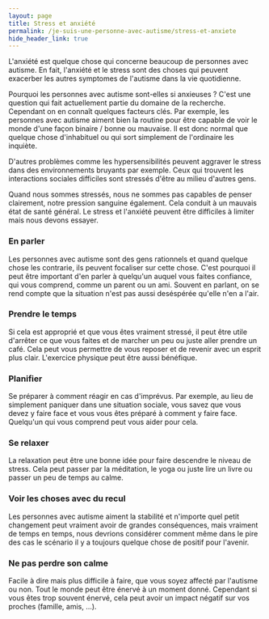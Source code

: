 ```yaml
---
layout: page
title: Stress et anxiété
permalink: /je-suis-une-personne-avec-autisme/stress-et-anxiete
hide_header_link: true
---
```


L'anxiété est quelque chose qui concerne beaucoup de personnes avec autisme.
En fait, l'anxiété et le stress sont des choses qui peuvent exacerber les autres symptomes de l'autisme dans la vie quotidienne.

Pourquoi les personnes avec autisme sont-elles si anxieuses&nbsp;?
C'est une question qui fait actuellement partie du domaine de la recherche. Cependant on en connaît  quelques facteurs clés.
Par exemple, les personnes avec autisme aiment bien la routine pour être capable de voir le monde d'une façon binaire / bonne ou mauvaise.
Il est donc normal que quelque chose d'inhabituel ou qui sort simplement de l'ordinaire les inquiète.

D'autres problèmes comme les hypersensibilités peuvent aggraver le stress dans des environnements bruyants par exemple.
Ceux qui trouvent les interactions sociales difficiles sont stressés d'être au milieu d'autres gens.

Quand nous sommes stressés, nous ne sommes pas capables de penser clairement, notre pression sanguine également. Cela conduit à un mauvais état de santé général.
Le stress et l'anxiété peuvent être difficiles à limiter mais nous devons essayer.

### En parler
Les personnes avec autisme sont des gens rationnels et quand quelque chose les contrarie, ils peuvent focaliser sur cette chose.
C'est pourquoi il peut être important d'en parler à quelqu'un auquel vous faites confiance, qui vous comprend, comme un parent ou un ami.
Souvent en parlant, on se rend compte que la situation n'est pas aussi deséspérée qu'elle n'en a l'air.

### Prendre le temps
Si cela est approprié et que vous êtes vraiment stressé, il peut être utile d'arrêter ce que vous faites et de marcher un peu ou juste aller prendre un café. Cela peut vous permettre de vous reposer et de revenir avec un esprit plus clair.
L'exercice physique peut être aussi bénéfique.

### Planifier
Se préparer à comment réagir en cas d'imprévus.
Par exemple, au lieu de simplement paniquer dans une situation sociale, vous savez que vous devez y faire face et vous vous êtes préparé à comment y faire face.
Quelqu'un qui vous comprend peut vous aider pour cela.

### Se relaxer
La relaxation peut être une bonne idée pour faire descendre le niveau de stress.
Cela peut passer par la méditation, le yoga ou juste lire un livre ou passer un peu de temps au calme.

### Voir les choses avec du recul
Les personnes avec autisme aiment la stabilité et n'importe quel petit changement peut
vraiment avoir de grandes conséquences, mais vraiment de temps en temps, 
nous devrions considérer comment même dans le pire des cas le scénario
il y a toujours quelque chose de positif pour l'avenir.

### Ne pas perdre son calme
Facile à dire mais plus difficile à faire, que vous soyez affecté par l'autisme ou non.
Tout le monde peut être énervé à un moment donné.
Cependant si vous êtes trop souvent énervé, cela peut avoir un impact négatif sur vos proches (famille, amis, …).
